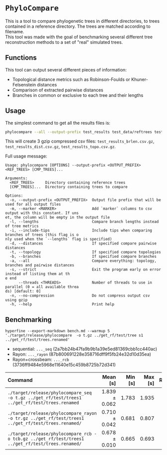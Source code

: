 # `PhyloCompare`

This is a tool to compare phylogenetic trees in different directories, to trees contained in a reference directory. 
The trees are matched according to filename.  
This tool was made with the goal of benchmarking several different tree reconstruction methods to a set of "real" simulated trees. 

## Functions
This tool can output several different pieces of information:
- Topological distance metrics such as Robinson-Foulds or Khuner-Felsenstein distances
- Comparison of extracted pairwise distances
- Branches in common or exclusive to each tree and their lengths

## Usage
The simplest command to get all the results files is: 
```bash
phylocompare --all --output-prefix test_results test_data/reftrees test_data/cmptrees
```

This will create 3 gzip compressed csv files: `test_results_brlen.csv.gz`, `test_results_dist.csv.gz`, `test_results_topo.csv.gz`. 

Full usage message: 
```
Usage: phylocompare [OPTIONS] --output-prefix <OUTPUT_PREFIX> <REF_TREES> [CMP_TREES]...

Arguments:
  <REF_TREES>     Directory containing reference trees
  [CMP_TREES]...  Directory containing trees to compare

Options:
  -o, --output-prefix <OUTPUT_PREFIX>  Output file prefix that will be used for all output files
  -m, --marker <MARKER>                Add `marker` columns to csv output with this constant. If uns
et, the column will be empty in the output file
  -l, --lengths                        Compare branch lengths instead of tree metrics
  -i, --include-tips                   Include tips when comparing branches of trees (this flag is o
nly used when the `--lengths` flag is specified)
  -d, --distances                      If specified compare pairwise distances
  -t, --topology                       If specified compare topologies
  -b, --branches                       If specified compare branches
  -a, --all                            Compare everything: topology, branches and pairwise distances
  -s, --strict                         Exit the program early on error instead of listing them at th
e end
      --threads <THREADS>              Number of threads to use in parallel (0 = all available threa
ds) [default: 0]
  -n, --no-compression                 Do not compress output csv using gzip
  -h, --help                           Print help
```

## Benchmarking
`hyperfine --export-markdown bench.md --warmup 5 './target/release/phylocompare  -o t.gz ../get_rf/test/tree
s1 ../get_rf/test/trees.renamed'`

- sequential: `..._seq` (2a7bb24b47fa9b9b1a39e5ed81369cbb1cc440ac)
- Rayon: `..._rayon` (87b800691228e358716dff9f5fb24e32d10d35ea)
- Rayon+crossbeam: `..._rcb` (3736ff9484e5968e11640e15c459b8725b72d341)

| Command | Mean [s] | Min [s] | Max [s] | Relative |
|:---|---:|---:|---:|---:|
| `./target/release/phylocompare_seq  -o t.gz ../get_rf/test/trees1 ../get_rf/test/trees.renamed` | 1.839 ± 0.062 | 1.783 | 1.935 | 2.71 ± 0.10 |
| `./target/release/phylocompare_rayon -o tr.gz ../get_rf/test/trees1 ../get_rf/test/trees.renamed/` | 0.710 ± 0.042 | 0.681 | 0.807 | 1.05 ± 0.06 |
| `./target/release/phylocompare_rcb -o tcb.gz ../get_rf/test/trees1 ../get_rf/test/trees.renamed/` | 0.678 ± 0.010 | 0.665 | 0.693 | 1.00 |

